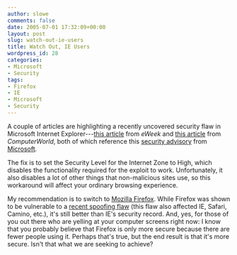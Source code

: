 ```yaml
---
author: slowe
comments: false
date: 2005-07-01 17:32:09+00:00
layout: post
slug: watch-out-ie-users
title: Watch Out, IE Users
wordpress_id: 28
categories:
- Microsoft
- Security
tags:
- Firefox
- IE
- Microsoft
- Security
---
```


A couple of articles are highlighting a recently uncovered security flaw in Microsoft Internet Explorer---[this article](http://www.eweek.com/article2/0,1759,1833697,00.asp) from _eWeek_ and [this article](http://www.computerworld.com/securitytopics/security/story/0,10801,102924,00.html) from _ComputerWorld_, both of which reference this [security advisory](http://www.microsoft.com/technet/security/advisory/903144.mspx) from [Microsoft](http://www.microsoft.com/).

The fix is to set the Security Level for the Internet Zone to High, which disables the functionality required for the exploit to work. Unfortunately, it also disables a lot of other things that non-malicious sites use, so this workaround will affect your ordinary browsing experience.

My recommendation is to switch to [Mozilla Firefox](http://www.mozilla.org/products/firefox/). While Firefox was shown to be vulnerable to a [recent spoofing flaw](http://www.eweek.com/article2/0,1759,1830025,00.asp) (this flaw also affected IE, Safari, Camino, etc.), it's still better than IE's security record. And, yes, for those of you out there who are yelling at your computer screens right now: I know that you probably believe that Firefox is only more secure because there are fewer people using it. Perhaps that's true, but the end result is that it's more secure. Isn't that what we are seeking to achieve?
